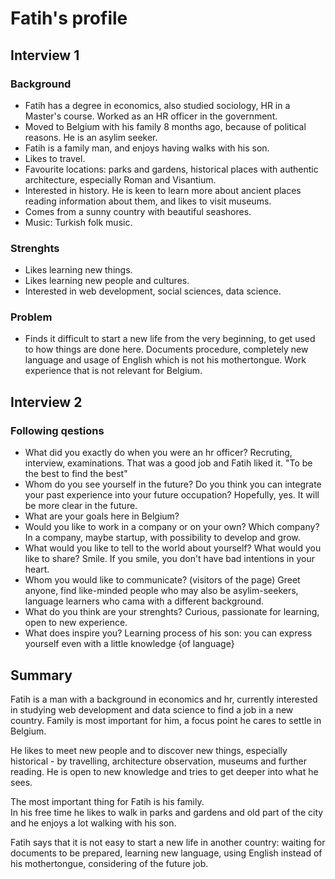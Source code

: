 # Fatih's profile

## Interview 1

### Background
- Fatih has a degree in economics, also studied sociology, HR in a Master's course. Worked as an HR officer in the government.
- Moved to Belgium with his family 8 months ago, because of political reasons. He is an asylim seeker.
- Fatih is a family man, and enjoys having walks with his son. 
- Likes to  travel.
- Favourite locations: parks and gardens, historical places with authentic architecture, especially Roman and Visantium. 
- Interested in history. He is keen to learn more about ancient places reading information about them, and likes to visit museums.
- Comes from a sunny country with beautiful seashores.
- Music: Turkish folk music.

### Strenghts
- Likes learning new things.
- Likes learning new people and cultures.
- Interested in web development, social sciences, data science.

### Problem
- Finds it difficult to start a new life from the very beginning, to get used to how things are done here. Documents procedure, completely new language and usage of English which is not his mothertongue. Work experience that is not relevant for Belgium.

## Interview 2
### Following qestions

- What did you exactly do when you were an hr officer? Recruting, interview, examinations. That was a good job and Fatih liked it. "To be the best to find the best"
- Whom do you see yourself in the future? Do you think you can integrate your past experience into your future occupation? Hopefully, yes. It will be more clear in the future.
- What are your goals here in Belgium?
- Would you like to work in a company or on your own? Which company? In a company, maybe startup, with possibility to develop and grow.
- What would you like to tell to the world about yourself? What would you like to share? Smile. If you smile, you don't have bad intentions in your heart.
- Whom you would like to communicate? (visitors of the page) Greet anyone, find like-minded people who may also be asylim-seekers, language learners who cama with a different background.
- What do you think are your strenghts? Curious, passionate for learning, open to new experience. 
- What does inspire you? Learning process of his son: you can express yourself even with a little knowledge {of language}

## Summary
Fatih is a man with a background in economics and hr, currently interested in studying web development and data science to find a job in a new country.
Family is most important for him, a focus point he cares to settle in Belgium.

He likes to meet new people and to discover new things, especially historical - by travelling, architecture observation, museums and further reading. He is open to new knowledge and tries to get deeper into what he sees. 

The most important thing for Fatih is his family.  
In his free time he likes to walk in parks and gardens and old part of the city and he enjoys a lot walking with his son.

Fatih says that it is not easy to start a new life in another country: waiting for documents to be prepared, learning new language, using English instead of his mothertongue, considering of the future job. 
